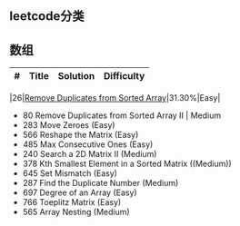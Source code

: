 ## leetcode分类

## 数组
| # | Title | Solution | Difficulty |
|---| ----- | -------- | ---------- |

|26|[Remove Duplicates from Sorted Array](https://github.com/grandyang/leetcode/issues/26)|31.30%|Easy|
* 80 	Remove Duplicates from Sorted Array II    |   Medium
* 283 Move Zeroes (Easy)
* 566 Reshape the Matrix (Easy)
* 485 Max Consecutive Ones (Easy)
* 240 Search a 2D Matrix II (Medium)
* 378 Kth Smallest Element in a Sorted Matrix ((Medium))
* 645 Set Mismatch (Easy)
* 287 Find the Duplicate Number (Medium)
* 697 Degree of an Array (Easy)
* 766 Toeplitz Matrix (Easy)
* 565 Array Nesting (Medium)
